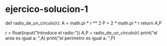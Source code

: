 # ejercico-solucion-1



def radio_de_un_circulo(r):
	A = math.pi * r ** 2
	P = 2 * math.pi * r
	return A,P

r = float(input("Introduce el radio:"))
A,P = radio_de_un_circulo(r)
print("el area es igual a: ",A)
print("el perimetro es igual a: ",P)
